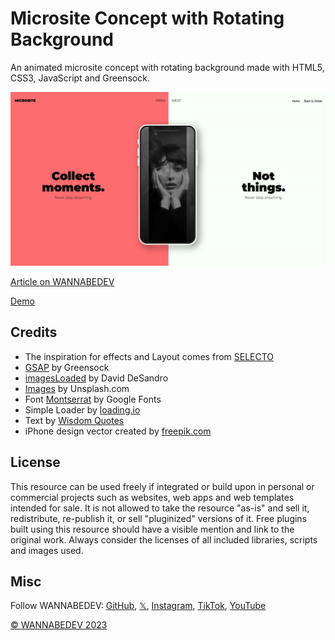 # Microsite Concept with Rotating Background

An animated microsite concept with rotating background made with HTML5, CSS3, JavaScript and Greensock. 

![Microsite Concept with Rotating Background](/assets/img/microsite-concept-with-rotating-background.png)

[Article on WANNABEDEV](https://wannabedev.io/tutorials/microsite-concept-with-rotating-background)

[Demo](https://wannabedev.io/_posts/microsite-concept-with-rotating-background/demo/index.html)

## Credits
- The inspiration for effects and Layout comes from [SELECTO](https://dribbble.com/shots/3257765-Dope-landing-page-animation)
- [GSAP](https://greensock.com) by Greensock
- [imagesLoaded](https://imagesloaded.desandro.com/) by David DeSandro
- [Images](https://unsplash.com/) by Unsplash.com
- Font [Montserrat](https://fonts.google.com/specimen/Montserrat) by Google Fonts
- Simple Loader by [loading.io](https://loading.io/css/)
- Text by [Wisdom Quotes](http://wisdomquotes.com/short-quotes/)
- iPhone design vector created by [freepik.com](https://www.freepik.com/free-photos-vectors/design)

## License
This resource can be used freely if integrated or build upon in personal or commercial projects such as websites, web apps and web templates intended for sale. It is not allowed to take the resource "as-is" and sell it, redistribute, re-publish it, or sell "pluginized" versions of it. Free plugins built using this resource should have a visible mention and link to the original work. Always consider the licenses of all included libraries, scripts and images used.

## Misc

Follow WANNABEDEV: [GitHub](https://github.com/wannabedevio), [𝕏](https://twitter.com/wannabedev_io), [Instagram](https://www.instagram.com/wannabedev.io/), [TikTok](https://www.tiktok.com/@wannabedev.io), [YouTube](https://www.youtube.com/@wannabedev-io) 

[© WANNABEDEV 2023](https://wannabedev.io)
